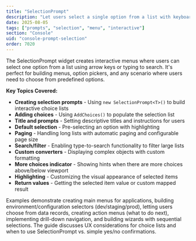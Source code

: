 ```yaml
---
title: "SelectionPrompt"
description: "Let users select a single option from a list with keyboard navigation"
date: 2025-08-05
tags: ["prompts", "selection", "menu", "interactive"]
section: "Console"
uid: "console-prompt-selection"
order: 7020
---
```


The SelectionPrompt widget creates interactive menus where users can select one option from a list using arrow keys or typing to search. It's perfect for building menus, option pickers, and any scenario where users need to choose from predefined options.

**Key Topics Covered:**

* **Creating selection prompts** - Using `new SelectionPrompt<T>()` to build interactive choice lists
* **Adding choices** - Using `AddChoices()` to populate the selection list
* **Title and prompts** - Setting descriptive titles and instructions for users
* **Default selection** - Pre-selecting an option with highlighting
* **Paging** - Handling long lists with automatic paging and configurable page size
* **Search/filter** - Enabling type-to-search functionality to filter large lists
* **Custom converters** - Displaying complex objects with custom formatting
* **More choices indicator** - Showing hints when there are more choices above/below viewport
* **Highlighting** - Customizing the visual appearance of selected items
* **Return values** - Getting the selected item value or custom mapped result

Examples demonstrate creating main menus for applications, building environment/configuration selectors (dev/staging/prod), letting users choose from data records, creating action menus (what to do next), implementing drill-down navigation, and building wizards with sequential selections. The guide discusses UX considerations for choice lists and when to use SelectionPrompt vs. simple yes/no confirmations.
